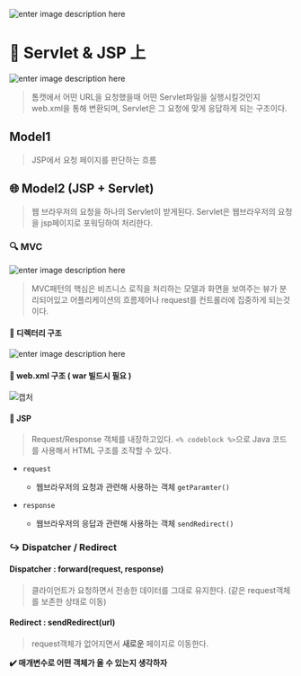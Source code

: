 ![enter image description here](https://thinkit.co.jp/sites/default/files/styles/main_image_730x/public/main_images/20150616_491162.jpg?itok=jW9eXv8O)

# 📖 Servlet & JSP 上
![enter image description here](https://o7planning.org/en/10285/cache/images/i/922651.png)
> 톰캣에서 어떤 URL을 요청했을때 어떤 Servlet파일을 실행시킬것인지 web.xml을 통해 변환되며, Servlet은 그 요청에 맞게 응답하게 되는 구조이다.

## Model1
> JSP에서 요청 페이지를 판단하는 흐름

## 🌐 Model2 (JSP + Servlet)
> 웹 브라우저의 요청을 하나의 Servlet이 받게된다. Servlet은 웹브라우저의 요청을 jsp페이지로 포워딩하여 처리한다.

### 🔍 MVC
![enter image description here](https://i.stack.imgur.com/nRDbB.png)
> MVC패턴의 핵심은 비즈니스 로직을 처리하는 모델과 화면을 보여주는 뷰가 분리되어있고 어플리케이션의 흐름제어나 request를 컨트롤러에 집중하게 되는것이다.

#### 📁 디렉터리 구조
![enter image description here](https://coderanch.com/t/609289/a/4208/screenshot.jpg)


#### 📁 web.xml 구조 ( war 빌드시 필요 )
![캡처](https://i.imgur.com/sqcwZvT.png)

#### 📄 JSP
> Request/Response 객체를 내장하고있다.
`<% codeblock %>`으로 Java 코드를 사용해서 HTML 구조를 조작할 수 있다.

- `request`
  - 웹브라우저의 요청과 관련해 사용하는 객체 `getParamter()`

- `response`
  - 웹브라우저의 응답과 관련해 사용하는 객체 `sendRedirect()`

### ↪️ Dispatcher / Redirect

#### Dispatcher : forward(request, response)
> 클라이언트가 요청하면서 전송한 데이터를 그대로 유지한다.
(같은 request객체를 보존한 상태로 이동)

#### Redirect : sendRedirect(url)
> request객체가 없어지면서 **새로운** 페이지로 이동한다.

**✔️ 매개변수로 어떤 객체가 올 수 있는지 생각하자**
